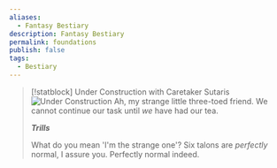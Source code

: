 ```yaml
---
aliases:
  - Fantasy Bestiary
description: Fantasy Bestiary
permalink: foundations
publish: false
tags:
  - Bestiary
---
```


> [!statblock] Under Construction with Caretaker Sutaris
> ![Under Construction](https://github.com/javalent/fantasy-statblocks/blob/gh-pages/images/Publish/under-construction.png?raw=true#callout)
> Ah, my strange little three-toed friend. We cannot continue our task until *we* have had our tea.
>
> ***Trills***
>
> What do you mean 'I'm the strange one'? Six talons are *perfectly* normal, I assure you. Perfectly normal indeed.


